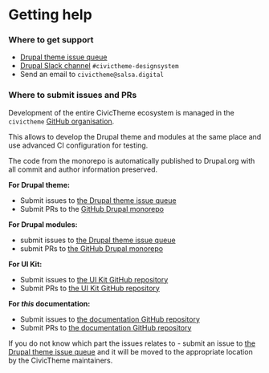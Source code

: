 # Getting help

### Where to get support <a href="#where-to-get-support" id="where-to-get-support"></a>

* [Drupal theme issue queue](https://www.drupal.org/project/issues/civictheme)
* [Drupal Slack channel](https://drupal.slack.com/archives/C039UV0CQBZ) `#civictheme-designsystem`
* Send an email to `civictheme@salsa.digital`

### Where to submit issues and PRs <a href="#where-to-submit-issues-and-prs" id="where-to-submit-issues-and-prs"></a>

Development of the entire CivicTheme ecosystem is managed in the `civictheme`  [GitHub organisation](https://github.com/civictheme/).

This allows to develop the Drupal theme and modules at the same place and use advanced CI configuration for testing.

The code from the monorepo is automatically published to Drupal.org with all commit and author information preserved.

**For Drupal theme:**

* Submit issues to [the Drupal theme issue queue](https://www.drupal.org/project/issues/civictheme)
* Submit PRs to the [GitHub Drupal monorepo](https://github.com/civictheme/monorepo-drupal)

**For Drupal modules:**

* submit issues to [the Drupal theme issue queue](https://www.drupal.org/project/issues/civictheme)
* submit PRs to [the GitHub Drupal monorepo](https://github.com/civictheme/monorepo-drupal)

**For UI Kit:**

* Submit issues to [the UI Kit GitHub repository](https://github.com/civictheme/uikit)
* Submit PRs to [the UI Kit GitHub repository](https://github.com/civictheme/uikit)

**For **_**this**_** documentation:**

* Submit issues to [the documentation GitHub repository](https://github.com/civictheme/docs/)
* Submit PRs to [the documentation GitHub repository](https://github.com/civictheme/docs/)

If you do not know which part the issues relates to - submit an issue to [the Drupal theme issue queue](https://www.drupal.org/project/issues/civictheme) and it will be moved to the appropriate location by the CivicTheme maintainers.
